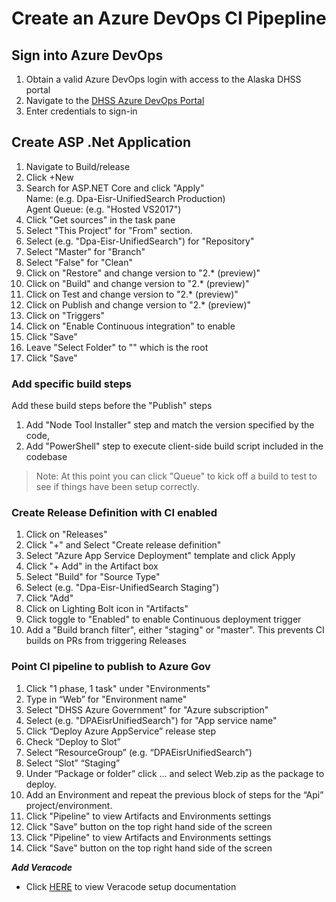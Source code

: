 # Create an Azure DevOps CI Pipepline

## Sign into Azure DevOps
1. Obtain a valid Azure DevOps login with access to the Alaska DHSS portal 
2. Navigate to the [DHSS Azure DevOps Portal](https://alaskadhss.visualstudio.com/Dpa)
3. Enter credentials to sign-in

## Create ASP .Net Application
1. Navigate to Build/release
2. Click +New
3. Search for ASP.NET Core and click "Apply" <br>
	Name: (e.g. Dpa-Eisr-UnifiedSearch Production) <br>
	Agent Queue: (e.g. "Hosted VS2017")
4. Click "Get sources" in the task pane
5. Select "This Project" for "From" section.
6. Select (e.g. "Dpa-Eisr-UnifiedSearch") for "Repository"
7. Select "Master" for "Branch"
8. Select "False" for "Clean" 
9. Click on "Restore" and change version to "2.* (preview)"
10. Click on "Build" and change version to "2.* (preview)"
11. Click on Test and change version to "2.* (preview)"
12. Click on Publish and change version to "2.* (preview)"
13. Click on "Triggers"
14. Click on "Enable Continuous integration" to enable
15. Click "Save"
15. Leave "Select Folder" to "\" which is the root
16. Click "Save"

### Add specific build steps

Add these  build steps before the "Publish" steps

1. Add "Node Tool Installer" step and match the version specified by the code,
2. Add "PowerShell" step to execute client-side build script included in the codebase

>Note: At this point you can click "Queue" to kick off a build to test to see if things have been setup correctly.

### Create Release Definition with CI enabled

1. Click on "Releases"
2. Click "+" and Select "Create release definition"
3. Select "Azure App Service Deployment" template and click Apply
4. Click "+ Add" in the Artifact box
5. Select "Build" for "Source Type"
6. Select (e.g. "Dpa-Eisr-UnifiedSearch Staging")
7. Click "Add"
8. Click on Lighting Bolt icon in "Artifacts"
9. Click toggle to "Enabled" to enable Continuous deployment trigger
10. Add a "Build branch filter", either "staging" or "master". This prevents CI builds on PRs from triggering Releases

### Point CI pipeline to publish to Azure Gov
1. Click "1 phase, 1 task" under "Environments"
2. Type in “Web” for "Environment name"
3. Select "DHSS Azure Government" for "Azure subscription"
4. Select (e.g. "DPAEisrUnifiedSearch") for "App service name"
5. Click “Deploy Azure AppService” release step
6. Check “Deploy to Slot”
7. Select “ResourceGroup” (e.g. “DPAEisrUnifiedSearch”)
8. Select “Slot” “Staging”
9. Under “Package or folder” click … and select Web.zip as the package to deploy.
10. Add an Environment and repeat the previous block of steps for the “Api” project/environment.
11. Click "Pipeline" to view Artifacts and Environments settings
12. Click "Save" button on the top right hand side of the screen
13. Click "Pipeline" to view Artifacts and Environments settings
14. Click "Save" button on the top right hand side of the screen

***Add Veracode***
- Click [HERE](Veracode.md) to view Veracode setup documentation
